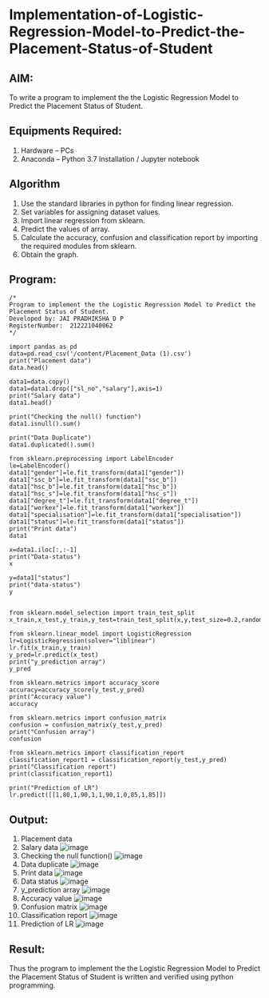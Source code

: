 # Implementation-of-Logistic-Regression-Model-to-Predict-the-Placement-Status-of-Student

## AIM:
To write a program to implement the the Logistic Regression Model to Predict the Placement Status of Student.

## Equipments Required:
1. Hardware – PCs
2. Anaconda – Python 3.7 Installation / Jupyter notebook

## Algorithm
1. Use the standard libraries in python for finding linear regression.
2. Set variables for assigning dataset values.
3. Import linear regression from sklearn.
4. Predict the values of array.
5. Calculate the accuracy, confusion and classification report by importing the required modules from sklearn.
6. Obtain the graph.

## Program:
```
/*
Program to implement the the Logistic Regression Model to Predict the Placement Status of Student.
Developed by: JAI PRADHIKSHA D P
RegisterNumber:  212221040062
*/
```

```
import pandas as pd
data=pd.read_csv('/content/Placement_Data (1).csv')
print("Placement data")
data.head()

data1=data.copy()
data1=data1.drop(["sl_no","salary"],axis=1)
print("Salary data")
data1.head()

print("Checking the null() function")
data1.isnull().sum()

print("Data Duplicate")
data1.duplicated().sum()

from sklearn.preprocessing import LabelEncoder
le=LabelEncoder()
data1["gender"]=le.fit_transform(data1["gender"])
data1["ssc_b"]=le.fit_transform(data1["ssc_b"])
data1["hsc_b"]=le.fit_transform(data1["hsc_b"])
data1["hsc_s"]=le.fit_transform(data1["hsc_s"])
data1["degree_t"]=le.fit_transform(data1["degree_t"])
data1["workex"]=le.fit_transform(data1["workex"])
data1["specialisation"]=le.fit_transform(data1["specialisation"])
data1["status"]=le.fit_transform(data1["status"])
print("Print data")
data1

x=data1.iloc[:,:-1]
print("Data-status")
x

y=data1["status"]
print("data-status")
y


from sklearn.model_selection import train_test_split
x_train,x_test,y_train,y_test=train_test_split(x,y,test_size=0.2,random_state=0)

from sklearn.linear_model import LogisticRegression
lr=LogisticRegression(solver="liblinear")
lr.fit(x_train,y_train)
y_pred=lr.predict(x_test)
print("y_prediction array")
y_pred

from sklearn.metrics import accuracy_score
accuracy=accuracy_score(y_test,y_pred)
print("Accuracy value")
accuracy

from sklearn.metrics import confusion_matrix
confusion = confusion_matrix(y_test,y_pred)
print("Confusion array")
confusion

from sklearn.metrics import classification_report
classification_report1 = classification_report(y_test,y_pred)
print("Classification report")
print(classification_report1)

print("Prediction of LR")
lr.predict([[1,80,1,90,1,1,90,1,0,85,1,85]])
```

## Output:
1. Placement data
2. Salary data
![image](https://github.com/Jai-Pradhiksha/Implementation-of-Logistic-Regression-Model-to-Predict-the-Placement-Status-of-Student/assets/100289733/004c0d4b-0d2b-4bd2-9749-f85a67e09b21)
3. Checking the null function()
![image](https://github.com/Jai-Pradhiksha/Implementation-of-Logistic-Regression-Model-to-Predict-the-Placement-Status-of-Student/assets/100289733/57785558-a3c3-4ec4-b3df-a1eea1b5d1c8)
4. Data duplicate 
![image](https://github.com/Jai-Pradhiksha/Implementation-of-Logistic-Regression-Model-to-Predict-the-Placement-Status-of-Student/assets/100289733/b243d88d-c465-45ad-bcf0-48e37d5b94c3)
5. Print data
![image](https://github.com/Jai-Pradhiksha/Implementation-of-Logistic-Regression-Model-to-Predict-the-Placement-Status-of-Student/assets/100289733/d3d90792-a7a7-4767-9e56-69297cc34224)
6. Data status 
![image](https://github.com/Jai-Pradhiksha/Implementation-of-Logistic-Regression-Model-to-Predict-the-Placement-Status-of-Student/assets/100289733/01e33a84-a060-4d15-a693-77c461480cac)
7. y_prediction array
![image](https://github.com/Jai-Pradhiksha/Implementation-of-Logistic-Regression-Model-to-Predict-the-Placement-Status-of-Student/assets/100289733/24b49a1a-a977-4f85-ba70-725ed9a5a8da)
8. Accuracy value
![image](https://github.com/Jai-Pradhiksha/Implementation-of-Logistic-Regression-Model-to-Predict-the-Placement-Status-of-Student/assets/100289733/7191b42e-4691-4236-b580-7398bfcc796d)
9. Confusion matrix
![image](https://github.com/Jai-Pradhiksha/Implementation-of-Logistic-Regression-Model-to-Predict-the-Placement-Status-of-Student/assets/100289733/e2451f20-84d0-407f-ad0b-0ac455983efe)
10. Classification report
![image](https://github.com/Jai-Pradhiksha/Implementation-of-Logistic-Regression-Model-to-Predict-the-Placement-Status-of-Student/assets/100289733/6417878f-3c1d-475b-a417-0716c0cf8794)
11. Prediction of LR
![image](https://github.com/Jai-Pradhiksha/Implementation-of-Logistic-Regression-Model-to-Predict-the-Placement-Status-of-Student/assets/100289733/16349aca-e50c-4f59-abcf-6b3469c1d7e7)



## Result:
Thus the program to implement the the Logistic Regression Model to Predict the Placement Status of Student is written and verified using python programming.
